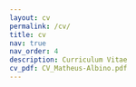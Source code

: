 ```yaml
---
layout: cv
permalink: /cv/
title: cv
nav: true
nav_order: 4
description: Curriculum Vitae
cv_pdf: CV_Matheus-Albino.pdf
---
```

